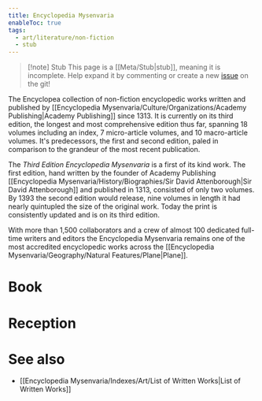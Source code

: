 ```yaml
---
title: Encyclopedia Mysenvaria
enableToc: true
tags:
  - art/literature/non-fiction
  - stub
---
```


> [!note] Stub
> This page is a [[Meta/Stub|stub]], meaning it is incomplete. Help expand it by commenting or create a new [issue](https://github.com/RagtimeGal/quartz--encyclopedia-mysenvaria/issues/new/choose) on the git!


The Encyclope[](Meta/Stubs.md)a collection of non-fiction encyclopedic works written and published by [[Encyclopedia Mysenvaria/Culture/Organizations/Academy Publishing|Academy Publishing]] since 1313. It is currently on its third edition, the longest and most comprehensive edition thus far, spanning 18 volumes including an index, 7 micro-article volumes, and 10 macro-article volumes. It's predecessors, the first and second edition, paled in comparison to the grandeur of the most recent publication.

The *Third Edition Encyclopedia Mysenvaria* is a first of its kind work. The first edition, hand written by the founder of Academy Publishing [[Encyclopedia Mysenvaria/History/Biographies/Sir David Attenborough|Sir David Attenborough]] and published in 1313, consisted of only two volumes. By 1393 the second edition would release, nine volumes in length it had nearly quintupled the size of the original work. Today the print is consistently updated and is on its third edition.

With more than 1,500 collaborators and a crew of almost 100 dedicated full-time writers and editors the Encyclopedia Mysenvaria remains one of the most accredited encyclopedic works across the [[Encyclopedia Mysenvaria/Geography/Natural Features/Plane|Plane]].
# Book

# Reception

# See also
- [[Encyclopedia Mysenvaria/Indexes/Art/List of Written Works|List of Written Works]]